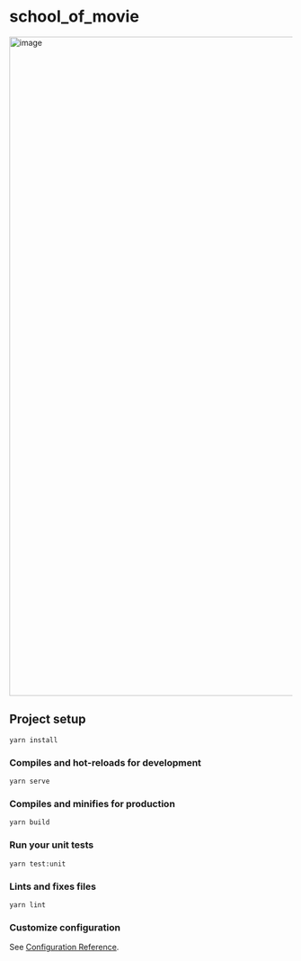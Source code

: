 # school_of_movie

<img width="1172" alt="image" src="https://github.com/OtsukaTomoaki/funny_cats_web/assets/77523913/013f8200-36fa-4a85-a14f-27ea3aa980f9">


## Project setup
```
yarn install
```

### Compiles and hot-reloads for development
```
yarn serve
```

### Compiles and minifies for production
```
yarn build
```

### Run your unit tests
```
yarn test:unit
```

### Lints and fixes files
```
yarn lint
```

### Customize configuration
See [Configuration Reference](https://cli.vuejs.org/config/).

